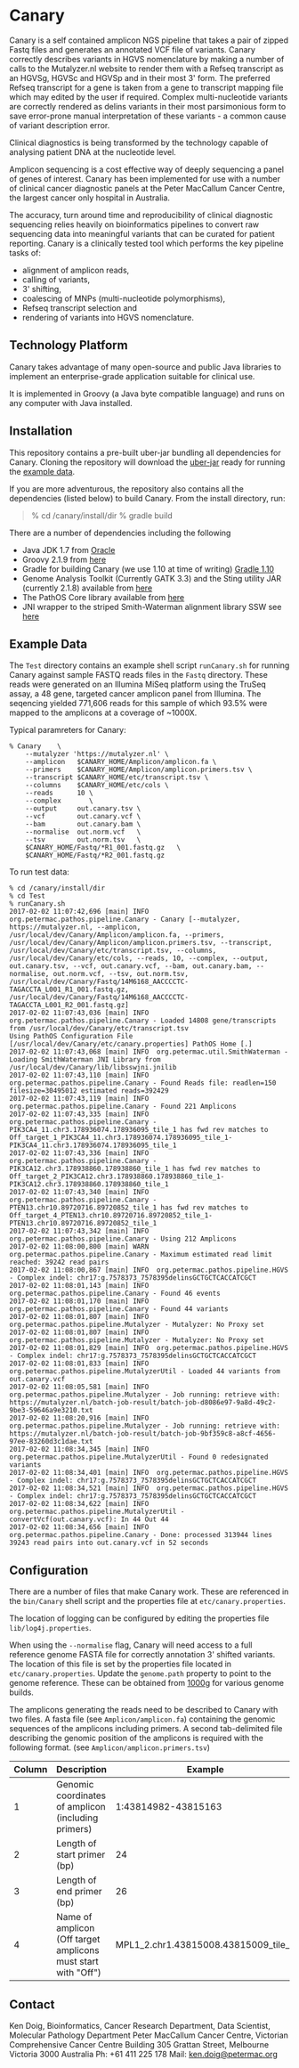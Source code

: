 # Canary

Canary is a self contained amplicon NGS pipeline that takes a pair of zipped Fastq files and generates an annotated VCF file of variants. Canary correctly describes variants in HGVS nomenclature by 
making a number of calls to the Mutalyzer.nl website to render them with a Refseq transcript as an HGVSg, HGVSc and HGVSp and in their most 3' form. The preferred Refseq transcript for a gene
is taken from a gene to transcript mapping file which may edited by the user if required. Complex multi-nucleotide variants are correctly rendered as delins variants in their most parsimonious form
to save error-prone manual interpretation of these variants - a common cause of variant description error.

Clinical diagnostics is being transformed by the technology capable of analysing patient DNA at the nucleotide level.

Amplicon sequencing is a cost effective way of deeply sequencing a panel of genes of interest. Canary has been implemented for use with a number of clinical cancer diagnostic panels
at the Peter MacCallum Cancer Centre, the largest cancer only hospital in Australia.

The accuracy, turn around time and reproducibility of clinical diagnostic sequencing relies heavily on bioinformatics pipelines to convert raw sequencing data into meaningful variants
that can be curated for patient reporting.
Canary is a clinically tested tool which performs the key pipeline tasks of:
- alignment of amplicon reads, 
- calling of variants, 
- 3' shifting, 
- coalescing of MNPs (multi-nucleotide polymorphisms), 
- Refseq transcript selection and 
- rendering of variants into HGVS nomenclature. 

## Technology Platform
Canary takes advantage of many open-source and public Java libraries to implement an enterprise-grade application suitable for clinical use.

It is implemented in Groovy (a Java byte compatible language) and runs on any computer with Java installed.

## Installation
This repository contains a pre-built uber-jar bundling all dependencies for Canary. Cloning the repository will download the [uber-jar](https://github.com/PapenfussLab/Canary/blob/master/lib/Canary-all-1.0.0.jar) ready for running the [example data](https://github.com/PapenfussLab/Canary#example-data).

If you are more adventurous, the repository also contains all the dependencies (listed below) to build Canary. From the install directory, run:
    <blockquote>
	% cd /canary/install/dir
	% gradle build
    </blockquote>

There are a number of dependencies including the following
- Java JDK 1.7 from [Oracle](http://www.oracle.com/technetwork/java/javase/downloads/java-archive-downloads-javase7-521261.html)
- Groovy 2.1.9 from [here](http://groovy-lang.org/download.html)
- Gradle for building Canary (we use 1.10 at time of writing) [Gradle 1.10](https://services.gradle.org/distributions/gradle-1.10-bin.zip)
- Genome Analysis Toolkit (Currently GATK 3.3) and the Sting utility JAR (currently 2.1.8) available from [here](https://software.broadinstitute.org/gatk/download/)
- The PathOS Core library available from [here](https://github.com/PapenfussLab/PathOS/releases/v1.2.3)
- JNI wrapper to the striped Smith-Waterman alignment library SSW see [here](https://github.com/mengyao/Complete-Striped-Smith-Waterman-Library)

## Example Data
The `Test` directory contains an example shell script `runCanary.sh` for running Canary against sample FASTQ reads files in the `Fastq` directory. These reads were generated on 
an Illumina MiSeq platform using the TruSeq assay, a 48 gene, targeted cancer amplicon panel from Illumina. The seqencing yielded 771,606 reads for this sample of which 93.5% were mapped to the amplicons at a coverage of ~1000X.

Typical paramreters for Canary:

	% Canary	\
		--mutalyzer 'https://mutalyzer.nl' \
		--amplicon   $CANARY_HOME/Amplicon/amplicon.fa \
		--primers    $CANARY_HOME/Amplicon/amplicon.primers.tsv \
		--transcript $CANARY_HOME/etc/transcript.tsv \
		--columns    $CANARY_HOME/etc/cols \
		--reads      10 \
		--complex	    \
		--output     out.canary.tsv \
		--vcf        out.canary.vcf \
		--bam        out.canary.bam \
		--normalise  out.norm.vcf   \
		--tsv        out.norm.tsv   \
		$CANARY_HOME/Fastq/*R1_001.fastq.gz   \
		$CANARY_HOME/Fastq/*R2_001.fastq.gz

To run test data:

	% cd /canary/install/dir
	% cd Test
	% runCanary.sh
    2017-02-02 11:07:42,696 [main] INFO  org.petermac.pathos.pipeline.Canary - Canary [--mutalyzer, https://mutalyzer.nl, --amplicon, /usr/local/dev/Canary/Amplicon/amplicon.fa, --primers, /usr/local/dev/Canary/Amplicon/amplicon.primers.tsv, --transcript, /usr/local/dev/Canary/etc/transcript.tsv, --columns, /usr/local/dev/Canary/etc/cols, --reads, 10, --complex, --output, out.canary.tsv, --vcf, out.canary.vcf, --bam, out.canary.bam, --normalise, out.norm.vcf, --tsv, out.norm.tsv, /usr/local/dev/Canary/Fastq/14M6168_AACCCCTC-TAGACCTA_L001_R1_001.fastq.gz, /usr/local/dev/Canary/Fastq/14M6168_AACCCCTC-TAGACCTA_L001_R2_001.fastq.gz]
    2017-02-02 11:07:43,036 [main] INFO  org.petermac.pathos.pipeline.Canary - Loaded 14808 gene/transcripts from /usr/local/dev/Canary/etc/transcript.tsv
    Using PathOS Configuration File [/usr/local/dev/Canary/etc/canary.properties] PathOS Home [.]
    2017-02-02 11:07:43,068 [main] INFO  org.petermac.util.SmithWaterman - Loading SmithWaterman JNI Library from /usr/local/dev/Canary/lib/libsswjni.jnilib
    2017-02-02 11:07:43,110 [main] INFO  org.petermac.pathos.pipeline.Canary - Found Reads file: readlen=150 filesize=30495012 estimated reads=392429
    2017-02-02 11:07:43,119 [main] INFO  org.petermac.pathos.pipeline.Canary - Found 221 Amplicons
    2017-02-02 11:07:43,335 [main] INFO  org.petermac.pathos.pipeline.Canary - PIK3CA4_11.chr3.178936074.178936095_tile_1 has fwd rev matches to Off_target_1_PIK3CA4_11.chr3.178936074.178936095_tile_1-PIK3CA4_11.chr3.178936074.178936095_tile_1
    2017-02-02 11:07:43,336 [main] INFO  org.petermac.pathos.pipeline.Canary - PIK3CA12.chr3.178938860.178938860_tile_1 has fwd rev matches to Off_target_2_PIK3CA12.chr3.178938860.178938860_tile_1-PIK3CA12.chr3.178938860.178938860_tile_1
    2017-02-02 11:07:43,340 [main] INFO  org.petermac.pathos.pipeline.Canary - PTEN13.chr10.89720716.89720852_tile_1 has fwd rev matches to Off_target_4_PTEN13.chr10.89720716.89720852_tile_1-PTEN13.chr10.89720716.89720852_tile_1
    2017-02-02 11:07:43,342 [main] INFO  org.petermac.pathos.pipeline.Canary - Using 212 Amplicons
    2017-02-02 11:08:00,800 [main] WARN  org.petermac.pathos.pipeline.Canary - Maximum estimated read limit reached: 39242 read pairs
    2017-02-02 11:08:00,867 [main] INFO  org.petermac.pathos.pipeline.HGVS - Complex indel: chr17:g.7578373_7578395delinsGCTGCTCACCATCGCT
    2017-02-02 11:08:01,143 [main] INFO  org.petermac.pathos.pipeline.Canary - Found 46 events
    2017-02-02 11:08:01,170 [main] INFO  org.petermac.pathos.pipeline.Canary - Found 44 variants
    2017-02-02 11:08:01,807 [main] INFO  org.petermac.pathos.pipeline.Mutalyzer - Mutalyzer: No Proxy set
    2017-02-02 11:08:01,807 [main] INFO  org.petermac.pathos.pipeline.Mutalyzer - Mutalyzer: No Proxy set
    2017-02-02 11:08:01,829 [main] INFO  org.petermac.pathos.pipeline.HGVS - Complex indel: chr17:g.7578373_7578395delinsGCTGCTCACCATCGCT
    2017-02-02 11:08:01,833 [main] INFO  org.petermac.pathos.pipeline.MutalyzerUtil - Loaded 44 variants from out.canary.vcf
    2017-02-02 11:08:05,581 [main] INFO  org.petermac.pathos.pipeline.Mutalyzer - Job running: retrieve with: https://mutalyzer.nl/batch-job-result/batch-job-d8086e97-9a8d-49c2-9be3-59646a9e3210.txt
    2017-02-02 11:08:20,916 [main] INFO  org.petermac.pathos.pipeline.Mutalyzer - Job running: retrieve with: https://mutalyzer.nl/batch-job-result/batch-job-9bf359c8-a8cf-4656-97ee-83260d3c1dae.txt
    2017-02-02 11:08:34,345 [main] INFO  org.petermac.pathos.pipeline.MutalyzerUtil - Found 0 redesignated variants
    2017-02-02 11:08:34,401 [main] INFO  org.petermac.pathos.pipeline.HGVS - Complex indel: chr17:g.7578373_7578395delinsGCTGCTCACCATCGCT
    2017-02-02 11:08:34,521 [main] INFO  org.petermac.pathos.pipeline.HGVS - Complex indel: chr17:g.7578373_7578395delinsGCTGCTCACCATCGCT
    2017-02-02 11:08:34,622 [main] INFO  org.petermac.pathos.pipeline.MutalyzerUtil - convertVcf(out.canary.vcf): In 44 Out 44
    2017-02-02 11:08:34,656 [main] INFO  org.petermac.pathos.pipeline.Canary - Done: processed 313944 lines 39243 read pairs into out.canary.vcf in 52 seconds

## Configuration

There are a number of files that make Canary work. These are referenced in the `bin/Canary` shell script and the properties file at `etc/canary.properties`.

The location of logging can be configured by editing the properties file `lib/log4j.properties`.

When using the `--normalise` flag, Canary will need access to a full reference genome FASTA file for correctly annotation 3' shifted variants. The location of this file is set by the properties file located in `etc/canary.properties`. Update the `genome.path` property to point to the genome reference. These can be obtained from [1000g](http://ftp.1000genomes.ebi.ac.uk/vol1/ftp/technical/reference/) for various genome builds.

The amplicons generating the reads need to be described to Canary with two files. A fasta file (see `Amplicon/amplicon.fa`) containing the genomic sequences of the amplicons including primers. A second tab-delimited file describing the genomic position of the amplicons is required with the following format. (see `Amplicon/amplicon.primers.tsv`)

| Column | Description | Example |
| --- | --- | --- |
|1|Genomic coordinates of amplicon (including primers)|1:43814982-43815163|
|2|Length of start primer (bp)|24 |
|3|Length of end primer (bp)|26|
|4|Name of amplicon (Off target amplicons must start with "Off")|MPL1_2.chr1.43815008.43815009_tile_1|

## Contact
Ken Doig, Bioinformatics, Cancer Research Department, Data Scientist, Molecular Pathology Department
Peter MacCallum Cancer Centre, Victorian Comprehensive Cancer Centre Building
305 Grattan Street, Melbourne Victoria 3000 Australia
Ph: +61 411 225 178 Mail: ken.doig@petermac.org

